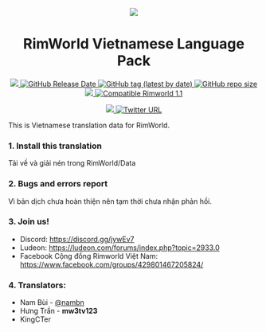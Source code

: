 <p align="center">
    <a href="https://store.steampowered.com/app/294100/RimWorld/">
        <img src="http://rimworldwiki.com/images/thumb/8/8c/Rimworldlogo.png/600px-Rimworldlogo.png">
    </a>
</p>

<h1 align="center">RimWorld Vietnamese Language Pack</h1>

<p align="center">
	<a href="https://github.com/Ludeon/RimWorld-Vietnamese/releases">
		<img src="https://img.shields.io/github/v/release/Ludeon/RimWorld-Vietnamese" />
    </a>  
    <a href="https://github.com/Ludeon/RimWorld-Vietnamese/releases">
        <img alt="GitHub Release Date" src="https://img.shields.io/github/release-date/Ludeon/RimWorld-Vietnamese">
    </a> 
    <a href="https://github.com/Ludeon/RimWorld-Vietnamese/archive/master.zip">
    <img alt="GitHub tag (latest by date)" src="https://img.shields.io/github/v/tag/Ludeon/RimWorld-Vietnamese?label=dev">
    </a>     
    <a href="https://github.com/Ludeon/RimWorld-Vietnamese/releases">
        <img alt="GitHub repo size" src="https://img.shields.io/github/repo-size/Ludeon/RimWorld-Vietnamese?color=0&label=size">
    </a>   
    <a href="https://github.com/Ludeon/RimWorld-Vietnamese/releases">   
	    <img src="https://img.shields.io/github/downloads/Ludeon/RimWorld-Vietnamese/total" />
    </a>
	<a href="https://rimworldwiki.com/wiki/Version_history">
		<img src="https://img.shields.io/badge/RimWorld-1.1-purple.svg?longCache=true&style=plastic)" alt="Compatible Rimworld 1.1" />
    </a>
</p>
<p align="center">
    <a href="https://discord.gg/jywEv7">
		<img src="https://img.shields.io/discord/642929390669529091?label=discord&logo=discord" />
	</a>
    <a href="https://www.facebook.com/groups/429801467205824/">
    <img alt="Twitter URL" src="https://img.shields.io/twitter/url?label=Rimworld%20Vi%E1%BB%87t%20Nam&logo=facebook&style=social&url=https%3A%2F%2Fwww.facebook.com%2Fgroups%2F429801467205824%2F">
    </a>
</p>

This is Vietnamese translation data for RimWorld.

### 1. Install this translation
Tải về và giải nén trong RimWorld/Data

### 2. Bugs and errors report
Vì bản dịch chưa hoàn thiện nên tạm thời chưa nhận phản hồi.

### 3. Join us!
- Discord: https://discord.gg/jywEv7
- Ludeon: https://ludeon.com/forums/index.php?topic=2933.0 
- Facebook Cộng đồng Rimworld Việt Nam: https://www.facebook.com/groups/429801467205824/
  
### 4. Translators:
- Nam Bùi - [@nambn](https://github.com/nambn)
- Hưng Trần - **mw3tv123**
- KingCTer
